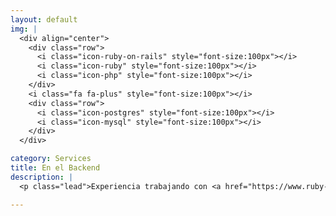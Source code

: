 ```yaml
---
layout: default
img: |
  <div align="center">
    <div class="row">
      <i class="icon-ruby-on-rails" style="font-size:100px"></i>
      <i class="icon-ruby" style="font-size:100px"></i>
      <i class="icon-php" style="font-size:100px"></i>
    </div>
    <i class="fa fa-plus" style="font-size:100px"></i>
    <div class="row">
      <i class="icon-postgres" style="font-size:100px"></i>
      <i class="icon-mysql" style="font-size:100px"></i>
    </div>
  </div>

category: Services
title: En el Backend
description: |
  <p class="lead">Experiencia trabajando con <a href="https://www.ruby-lang.org/es/" target="_blank">Ruby</a> y <a href="http://php.net/" target="_blank">PHP</a>,  en conjunto he trabajado con motores de base de datos como <a href="http://www.postgresql.org.es/" target="_blank">PostgreSQL</a> y <a href="https://www.mysql.com/" target="_blank">MySQL</a></p>

---
```

